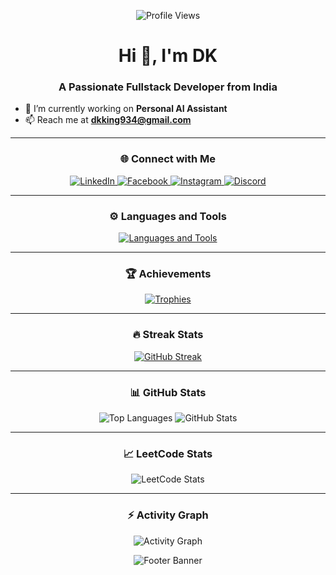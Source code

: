 <p align="center">
  <img src="https://komarev.com/ghpvc/?username=dkk934&label=Profile%20Views&color=0e75b6&style=flat" alt="Profile Views" />
</p>

<h1 align="center">Hi 👋, I'm DK</h1>
<h3 align="center">A Passionate Fullstack Developer from India</h3>

- 🔭 I’m currently working on **Personal AI Assistant**  
- 📫 Reach me at **dkking934@gmail.com**

---

<h3 align="center">🌐 Connect with Me</h3>
<p align="center">
  <a href="https://linkedin.com/in/deepak ch." target="_blank">
    <img src="https://img.shields.io/badge/LinkedIn-%230077B5.svg?style=for-the-badge&logo=linkedin&logoColor=white" alt="LinkedIn">
  </a>
  <a href="https://fb.com/dk king" target="_blank">
    <img src="https://img.shields.io/badge/Facebook-%231877F2.svg?style=for-the-badge&logo=facebook&logoColor=white" alt="Facebook">
  </a>
  <a href="https://instagram.com/dkking5143" target="_blank">
    <img src="https://img.shields.io/badge/Instagram-%23E4405F.svg?style=for-the-badge&logo=instagram&logoColor=white" alt="Instagram">
  </a>
  <a href="https://discord.gg/dk_701" target="_blank">
    <img src="https://img.shields.io/badge/Discord-%237289DA.svg?style=for-the-badge&logo=discord&logoColor=white" alt="Discord">
  </a>
</p>

---

<h3 align="center">⚙️ Languages and Tools</h3>
<p align="center">
  <a href="#">
    <img src="https://skillicons.dev/icons?i=html,css,c,cs,cpp,py,js,java,react,vite,expressjs,nodejs,mysql,postgres,git,github,vscode,npm,postman,unity,stackoverflow&perline=10" alt="Languages and Tools">
  </a>
</p>

---

<h3 align="center">🏆 Achievements</h3>
<p align="center">
  <a href="https://github.com/ryo-ma/github-profile-trophy">
    <img src="https://github-profile-trophy.vercel.app/?username=dkk934&theme=onestar&no-bg=true&no-frame=true&margin-h=15" alt="Trophies">
  </a>
</p>

---

<h3 align="center">🔥 Streak Stats</h3>
<p align="center">
  <a href="https://git.io/streak-stats">
    <img src="https://github-readme-streak-stats.herokuapp.com?user=dkk934&theme=transparent&hide_border=true&border_radius=5" alt="GitHub Streak">
  </a>
</p>

---

<h3 align="center">📊 GitHub Stats</h3>
<div align="center">
  <img src="https://github-readme-stats.vercel.app/api/top-langs?username=dkk934&show_icons=true&locale=en&layout=compact&bg_color=0d1117&text_color=ffffff&hide_border=true" alt="Top Languages" />
  <img src="https://github-readme-stats.vercel.app/api?username=dkk934&show_icons=true&locale=en&bg_color=0d1117&text_color=ffffff&hide_border=true" alt="GitHub Stats" />
</div>

---

<h3 align="center">📈 LeetCode Stats</h3>
<p align="center">
  <img src="https://leetcard.jacoblin.cool/dk_k_934?theme=dark&font=Share%20Tech%20Mono&ext=heatmap" alt="LeetCode Stats">
</p>

---

<h3 align="center">⚡ Activity Graph</h3>
<p align="center">
  <img src="https://github-readme-activity-graph.vercel.app/graph?username=dkk934&theme=react-dark" alt="Activity Graph">
</p>

<p align="center">
  <img src="https://capsule-render.vercel.app/api?type=waving&height=100&color=gradient&text=DKK934&section=footer&fontColor=0d1117&fontSize=45&fontAlign=50&fontAlignY=65" alt="Footer Banner">
</p>
